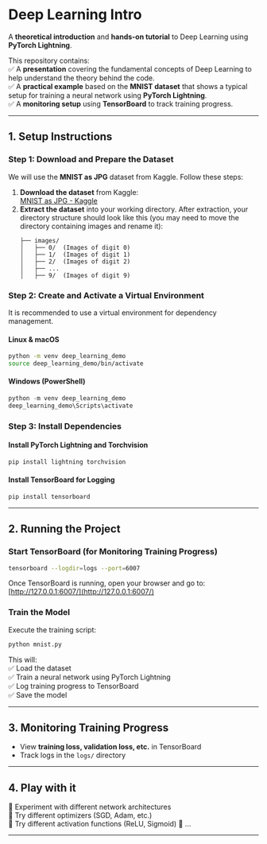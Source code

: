 # **Deep Learning Intro**

A **theoretical introduction** and **hands-on tutorial** to Deep Learning using **PyTorch Lightning**.

This repository contains:\
✅ A **presentation** covering the fundamental concepts of Deep Learning to help understand the theory behind the code.\
✅ A **practical example** based on the **MNIST dataset** that shows a typical setup for training a neural network using **PyTorch Lightning**.\
✅ A **monitoring setup** using **TensorBoard** to track training progress.

---

## **1. Setup Instructions**

### **Step 1: Download and Prepare the Dataset**

We will use the **MNIST as JPG** dataset from Kaggle. Follow these steps:

1. **Download the dataset** from Kaggle:\
   [MNIST as JPG - Kaggle](https://www.kaggle.com/datasets/scolianni/mnistasjpg)
2. **Extract the dataset** into your working directory. After extraction, your directory structure should look like this (you may need to move the directory containing images and rename it):
   ```
   ├── images/
   │   ├── 0/  (Images of digit 0)
   │   ├── 1/  (Images of digit 1)
   │   ├── 2/  (Images of digit 2)
   │   ├── ...  
   │   ├── 9/  (Images of digit 9)
   ```

### **Step 2: Create and Activate a Virtual Environment**

It is recommended to use a virtual environment for dependency management.

#### **Linux & macOS**

```bash
python -m venv deep_learning_demo
source deep_learning_demo/bin/activate
```

#### **Windows (PowerShell)**

```powershell
python -m venv deep_learning_demo
deep_learning_demo\Scripts\activate
```

### **Step 3: Install Dependencies**

#### **Install PyTorch Lightning and Torchvision**

```bash
pip install lightning torchvision
```

#### **Install TensorBoard for Logging**

```bash
pip install tensorboard
```

---

## **2. Running the Project**

### **Start TensorBoard (for Monitoring Training Progress)**

```bash
tensorboard --logdir=logs --port=6007
```

Once TensorBoard is running, open your browser and go to:\
[http://127.0.0.1:6007/](http://127.0.0.1:6007/)

### **Train the Model**

Execute the training script:

```bash
python mnist.py
```

This will:\
✅ Load the dataset\
✅ Train a neural network using PyTorch Lightning\
✅ Log training progress to TensorBoard\
✅ Save the model

---

## **3. Monitoring Training Progress**

- View **training loss, validation loss, etc.** in TensorBoard
- Track logs in the `logs/` directory

---

## **4. Play with it**

🔹 Experiment with different network architectures\
🔹 Try different optimizers (SGD, Adam, etc.)\
🔹 Try different activation functions (ReLU, Sigmoid)
🔹 ...

---

